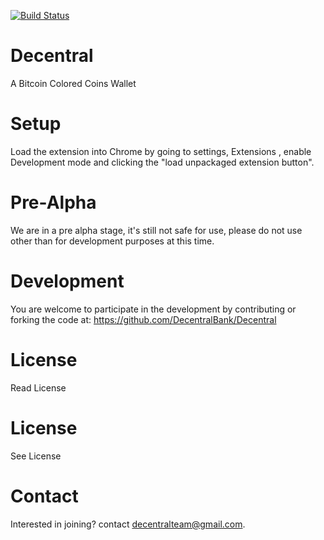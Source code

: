 [![Build Status](https://travis-ci.org/DecentralBank/Decentral.svg?branch=master)](https://travis-ci.org/DecentralBank/Decentral)

Decentral
============

A Bitcoin Colored Coins Wallet

Setup
===========

Load the extension into Chrome by going to settings, Extensions , enable Development mode and clicking the "load unpackaged extension button".


Pre-Alpha
==============
We are in a pre alpha stage, it's still not safe for use,  please do not use other than for development purposes at this time.


Development
==============

You are welcome to participate in the development by contributing or forking the code at:
https://github.com/DecentralBank/Decentral

License
============
Read License

License
============
See License


Contact
============
Interested in joining? contact decentralteam@gmail.com.








